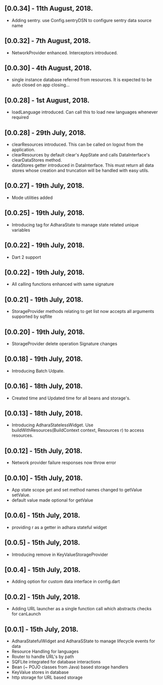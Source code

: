 ## [0.0.34] - 11th August, 2018.

* Adding sentry. use Config.sentryDSN to configure sentry data source name

## [0.0.32] - 7th August, 2018.

* NetworkProvider enhanced. Interceptors introduced.

## [0.0.30] - 4th August, 2018.

* single instance database referred from resources. It is expected to be auto closed on app closing...

## [0.0.28] - 1st August, 2018.

* loadLanguage introduced. Can call this to load new languages whenever required

## [0.0.28] - 29th July, 2018.

* clearResources introduced. This can be called on logout from the application.
* clearResources by default clear's AppState and calls DataInterface's clearDataStores method.
* dataStores getter introduced in DataInterface. This must return all data stores whose creation and truncation will be handled with easy utils.

## [0.0.27] - 19th July, 2018.

* Mode utilities added

## [0.0.25] - 19th July, 2018.

* Introducing tag for AdharaState to manage state related unique variables

## [0.0.22] - 19th July, 2018.

* Dart 2 support

## [0.0.22] - 19th July, 2018.

* All calling functions enhanced with same signature

## [0.0.21] - 19th July, 2018.

* StorageProvider methods relating to get list now accepts all arguments supported by sqflite

## [0.0.20] - 19th July, 2018.

* StorageProvider delete operation Signature changes

## [0.0.18] - 19th July, 2018.

* Introducing Batch Udpate.

## [0.0.16] - 18th July, 2018.

* Created time and Updated time for all beans and storage's.

## [0.0.13] - 18th July, 2018.

* Introducing AdharaStatelessWidget. Use buildWithResources(BuildContext context, Resources r) to access resources.

## [0.0.12] - 15th July, 2018.

* Network provider failure responses now throw error

## [0.0.10] - 15th July, 2018.

* App state scope get and set method names changed to getValue setValue.
* default value made optional for getValue

## [0.0.6] - 15th July, 2018.

* providing r as a getter in adhara stateful widget

## [0.0.5] - 15th July, 2018.

* Introducing remove in KeyValueStorageProvider

## [0.0.4] - 15th July, 2018.

* Adding option for custom data interface in config.dart

## [0.0.2] - 15th July, 2018.

* Adding URL launcher as a single function call which abstracts checks for canLaunch

## [0.0.1] - 15th July, 2018.

* AdharaStatefulWidget and AdharaSState to manage lifecycle events for data
* Resource Handling for languages
* Router to handle URL's by path
* SQFLite integrated for database interactions
* Bean (~ POJO classes from Java) based storage handlers
* KeyValue stores in database
* http storage for URL based storage